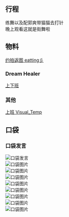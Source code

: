 ## 行程
练舞以及配郭爽带猫猫去打针<br>
晚上观看这就是街舞啦

## 物料
[约拍返图 eatting彡](https://weibo.com/1989691707/KBdx1Ezk)
### Dream Healer
[上下班](https://weibo.com/6375088879/KBcvjt4PQ)
### 其他
[上班 Visual_Temp](https://weibo.com/5693486987/KBd7C5UeU)
## 口袋
### 口袋发言
![口袋发言](./pocket48/imgs/messages1.jpeg)<br>
![口袋图片](./pocket48/imgs/P1.jpeg)<br>
![口袋图片](./pocket48/imgs/P2.jpeg)<br>
![口袋图片](./pocket48/imgs/P3.jpeg)<br>
![口袋图片](./pocket48/imgs/P4.jpeg)<br>
![口袋图片](./pocket48/imgs/P5.jpeg)<br>
![口袋图片](./pocket48/imgs/P6.jpeg)<br>
![口袋图片](./pocket48/imgs/P7.jpeg)<br>
![口袋图片](./pocket48/imgs/P8.jpeg)<br>